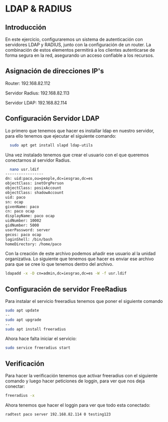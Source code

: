 # LDAP & RADIUS

## Introducción

En este ejercicio, configuraremos un sistema de autenticación con servidores LDAP y RADIUS, junto con la configuración de un router. La combinación de estos elementos permitirá a los clientes autenticarse de forma segura en la red, asegurando un acceso confiable a los recursos.

## Asignación de direcciones IP's

Router:            192.168.82.112

Servidor Radius:   192.168.82.113

Servidor LDAP:     192.168.82.114

## Configuración Servidor LDAP

Lo primero que tenemos que hacer es installar ldap en nuestro servidor, para ello tenemos que ejecutar el siguiente comando:

```bash
  sudo apt get install slapd ldap-utils
```

Una vez instalado tenemos que crear el usuario con el que queremos conectarnos al servidor Radius.

```bash
  nano usr.ldif
-----------------
dn: uid:paco,ou=people,dc=iesgrao,dc=es
objectClass: inetOrgPerson
objectClass: posixAccount
objectClass: shadowAccount
uid: paco
sn: ocap
givenName: paco
cn: paco ocap
displayName: paco ocap
uidNumber: 10002
gidNumber: 5000
userPassword: server
gecos: paco ocap
loginShell: /bin/bash
homeDirectory: /home/paco
```

Con la creación de este archivo podemos añadir ese usuario al la unidad organizativa. Lo siguiente que tenemos que hacer es enviar ese archivo para que se cree lo que tenemos dentro del archivo.

```bash
ldapadd -x -D cn=admin,dc=iesgrao,dc=es -W -f usr.ldif
```

## Configuración de servidor FreeRadius

Para instalar el servicio freeradius tenemos que poner el siguiente comando

```bash
sudo apt update
--
sudo apt upgrade
--
sudo apt install freeradius
```

Ahora hace falta iniciar el servicio:

```bash
sudo service freeradius start
```
## Verificación

Para hacer la verificación tenemos que activar freeradius con el siguiente comando y luego hacer peticiones de loggin, para ver que nos deja conectar:

```bash
freeradius -x
```

Ahora tenemos que hacer el loggin para ver que todo esta conectado:

```bash
radtest paco server 192.168.82.114 0 testing123
``` 
